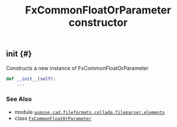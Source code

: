 ﻿---
title: FxCommonFloatOrParameter constructor
second_title: Aspose.CAD for Python via .NET API References
description: 
type: docs
weight: 10
url: /python-net/aspose.cad.fileformats.collada.fileparser.elements/fxcommonfloatorparameter/__init__/
is_root: false
---

## __init__ {#}

Constructs a new instance of FxCommonFloatOrParameter



```python
def __init__(self):
    ...
```





### See Also
* module [`aspose.cad.fileformats.collada.fileparser.elements`](../../)
* class [`FxCommonFloatOrParameter`](/cad/python-net/aspose.cad.fileformats.collada.fileparser.elements/fxcommonfloatorparameter)
